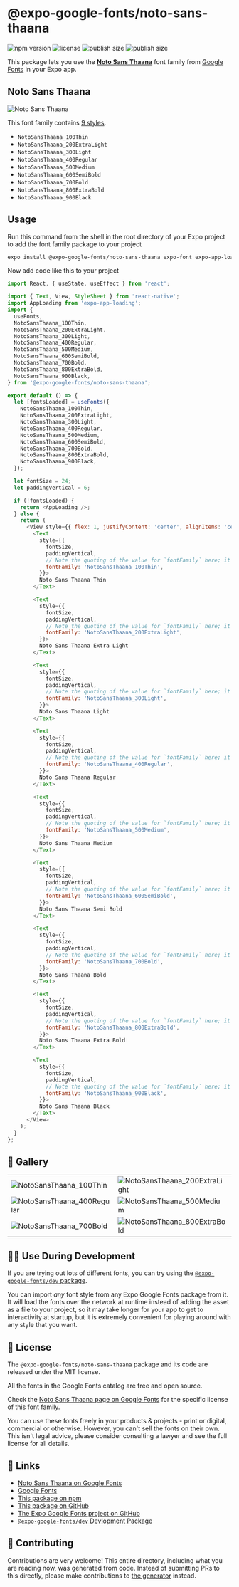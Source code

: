 # @expo-google-fonts/noto-sans-thaana

![npm version](https://flat.badgen.net/npm/v/@expo-google-fonts/noto-sans-thaana)
![license](https://flat.badgen.net/github/license/expo/google-fonts)
![publish size](https://flat.badgen.net/packagephobia/install/@expo-google-fonts/noto-sans-thaana)
![publish size](https://flat.badgen.net/packagephobia/publish/@expo-google-fonts/noto-sans-thaana)

This package lets you use the [**Noto Sans Thaana**](https://fonts.google.com/specimen/Noto+Sans+Thaana) font family from [Google Fonts](https://fonts.google.com/) in your Expo app.

## Noto Sans Thaana

![Noto Sans Thaana](./font-family.png)

This font family contains [9 styles](#-gallery).

- `NotoSansThaana_100Thin`
- `NotoSansThaana_200ExtraLight`
- `NotoSansThaana_300Light`
- `NotoSansThaana_400Regular`
- `NotoSansThaana_500Medium`
- `NotoSansThaana_600SemiBold`
- `NotoSansThaana_700Bold`
- `NotoSansThaana_800ExtraBold`
- `NotoSansThaana_900Black`

## Usage

Run this command from the shell in the root directory of your Expo project to add the font family package to your project
```sh
expo install @expo-google-fonts/noto-sans-thaana expo-font expo-app-loading
```

Now add code like this to your project
```js
import React, { useState, useEffect } from 'react';

import { Text, View, StyleSheet } from 'react-native';
import AppLoading from 'expo-app-loading';
import {
  useFonts,
  NotoSansThaana_100Thin,
  NotoSansThaana_200ExtraLight,
  NotoSansThaana_300Light,
  NotoSansThaana_400Regular,
  NotoSansThaana_500Medium,
  NotoSansThaana_600SemiBold,
  NotoSansThaana_700Bold,
  NotoSansThaana_800ExtraBold,
  NotoSansThaana_900Black,
} from '@expo-google-fonts/noto-sans-thaana';

export default () => {
  let [fontsLoaded] = useFonts({
    NotoSansThaana_100Thin,
    NotoSansThaana_200ExtraLight,
    NotoSansThaana_300Light,
    NotoSansThaana_400Regular,
    NotoSansThaana_500Medium,
    NotoSansThaana_600SemiBold,
    NotoSansThaana_700Bold,
    NotoSansThaana_800ExtraBold,
    NotoSansThaana_900Black,
  });

  let fontSize = 24;
  let paddingVertical = 6;

  if (!fontsLoaded) {
    return <AppLoading />;
  } else {
    return (
      <View style={{ flex: 1, justifyContent: 'center', alignItems: 'center' }}>
        <Text
          style={{
            fontSize,
            paddingVertical,
            // Note the quoting of the value for `fontFamily` here; it expects a string!
            fontFamily: 'NotoSansThaana_100Thin',
          }}>
          Noto Sans Thaana Thin
        </Text>

        <Text
          style={{
            fontSize,
            paddingVertical,
            // Note the quoting of the value for `fontFamily` here; it expects a string!
            fontFamily: 'NotoSansThaana_200ExtraLight',
          }}>
          Noto Sans Thaana Extra Light
        </Text>

        <Text
          style={{
            fontSize,
            paddingVertical,
            // Note the quoting of the value for `fontFamily` here; it expects a string!
            fontFamily: 'NotoSansThaana_300Light',
          }}>
          Noto Sans Thaana Light
        </Text>

        <Text
          style={{
            fontSize,
            paddingVertical,
            // Note the quoting of the value for `fontFamily` here; it expects a string!
            fontFamily: 'NotoSansThaana_400Regular',
          }}>
          Noto Sans Thaana Regular
        </Text>

        <Text
          style={{
            fontSize,
            paddingVertical,
            // Note the quoting of the value for `fontFamily` here; it expects a string!
            fontFamily: 'NotoSansThaana_500Medium',
          }}>
          Noto Sans Thaana Medium
        </Text>

        <Text
          style={{
            fontSize,
            paddingVertical,
            // Note the quoting of the value for `fontFamily` here; it expects a string!
            fontFamily: 'NotoSansThaana_600SemiBold',
          }}>
          Noto Sans Thaana Semi Bold
        </Text>

        <Text
          style={{
            fontSize,
            paddingVertical,
            // Note the quoting of the value for `fontFamily` here; it expects a string!
            fontFamily: 'NotoSansThaana_700Bold',
          }}>
          Noto Sans Thaana Bold
        </Text>

        <Text
          style={{
            fontSize,
            paddingVertical,
            // Note the quoting of the value for `fontFamily` here; it expects a string!
            fontFamily: 'NotoSansThaana_800ExtraBold',
          }}>
          Noto Sans Thaana Extra Bold
        </Text>

        <Text
          style={{
            fontSize,
            paddingVertical,
            // Note the quoting of the value for `fontFamily` here; it expects a string!
            fontFamily: 'NotoSansThaana_900Black',
          }}>
          Noto Sans Thaana Black
        </Text>
      </View>
    );
  }
};

```

## 🔡 Gallery


||||
|-|-|-|
|![NotoSansThaana_100Thin](./NotoSansThaana_100Thin.ttf.png)|![NotoSansThaana_200ExtraLight](./NotoSansThaana_200ExtraLight.ttf.png)|![NotoSansThaana_300Light](./NotoSansThaana_300Light.ttf.png)||
|![NotoSansThaana_400Regular](./NotoSansThaana_400Regular.ttf.png)|![NotoSansThaana_500Medium](./NotoSansThaana_500Medium.ttf.png)|![NotoSansThaana_600SemiBold](./NotoSansThaana_600SemiBold.ttf.png)||
|![NotoSansThaana_700Bold](./NotoSansThaana_700Bold.ttf.png)|![NotoSansThaana_800ExtraBold](./NotoSansThaana_800ExtraBold.ttf.png)|![NotoSansThaana_900Black](./NotoSansThaana_900Black.ttf.png)||


## 👩‍💻 Use During Development

If you are trying out lots of different fonts, you can try using the [`@expo-google-fonts/dev` package](https://github.com/expo/google-fonts/tree/master/font-packages/dev#readme).

You can import *any* font style from any Expo Google Fonts package from it. It will load the fonts
over the network at runtime instead of adding the asset as a file to your project, so it may take longer
for your app to get to interactivity at startup, but it is extremely convenient
for playing around with any style that you want.

## 📖 License

The `@expo-google-fonts/noto-sans-thaana` package and its code are released under the MIT license.

All the fonts in the Google Fonts catalog are free and open source.

Check the [Noto Sans Thaana page on Google Fonts](https://fonts.google.com/specimen/Noto+Sans+Thaana) for the specific license of this font family.

You can use these fonts freely in your products & projects - print or digital, commercial or otherwise. However, you can't sell the fonts on their own. This isn't legal advice, please consider consulting a lawyer and see the full license for all details.

## 🔗 Links

- [Noto Sans Thaana on Google Fonts](https://fonts.google.com/specimen/Noto+Sans+Thaana)
- [Google Fonts](https://fonts.google.com/)
- [This package on npm](https://www.npmjs.com/package/@expo-google-fonts/noto-sans-thaana)
- [This package on GitHub](https://github.com/expo/google-fonts/tree/master/font-packages/noto-sans-thaana)
- [The Expo Google Fonts project on GitHub](https://github.com/expo/google-fonts)
- [`@expo-google-fonts/dev` Devlopment Package](https://github.com/expo/google-fonts/tree/master/font-packages/dev)

## 🤝 Contributing

Contributions are very welcome! This entire directory, including what you are reading now, was generated from code. Instead of submitting PRs to this directly, please make contributions to [the generator](https://github.com/expo/google-fonts/tree/master/packages/generator) instead.
